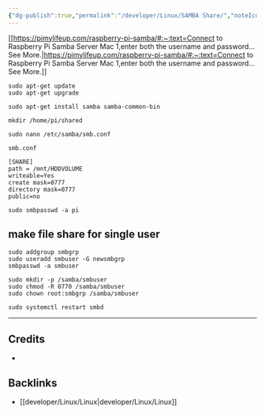 ```yaml
---
{"dg-publish":true,"permalink":"/developer/Linux/SAMBA Share/","noteIcon":""}
---
```


[[https://pimylifeup.com/raspberry-pi-samba/#:~:text=Connect to Raspberry Pi Samba Server Mac 1,enter both the username and password... See More.\|https://pimylifeup.com/raspberry-pi-samba/#:~:text=Connect to Raspberry Pi Samba Server Mac 1,enter both the username and password... See More.]]

```shell
sudo apt-get update 
sudo apt-get upgrade
```

```shell
sudo apt-get install samba samba-common-bin
```

`mkdir /home/pi/shared`

```shell
sudo nano /etc/samba/smb.conf
```

`smb.conf`
```
[SHARE]
path = /mnt/HDDVOLUME
writeable=Yes
create mask=0777
directory mask=0777
public=no
```

`sudo smbpasswd -a pi`


## make file share for single user
```shell
sudo addgroup smbgrp
sudo useradd smbuser -G newsmbgrp
smbpasswd -a smbuser

sudo mkdir -p /samba/smbuser
sudo chmod -R 0770 /samba/smbuser
sudo chown root:smbgrp /samba/smbuser
```

`sudo systemctl restart smbd`

---
## Credits 
- 

## Backlinks
- [[developer/Linux/Linux\|developer/Linux/Linux]]